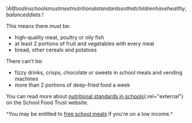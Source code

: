 $!All food in schools must meet nutritional standards so that children have healthy, balanced diets.$!

This means there must be:

- high-quality meat, poultry or oily fish 
- at least 2 portions of fruit and vegetables with every meal
- bread, other cereals and potatoes 

There can't be:

- fizzy drinks, crisps, chocolate or sweets in school meals and vending machines
- more than 2 portions of deep-fried food a week

You can read more about [nutritional standards in schools](http://www.schoolfoodtrust.org.uk/the-standards "The School Food Trust - nutritional standards"){:rel="external"} on the School Food Trust website. 

^You may be entitled to [free school meals](/apply-free-school-meals "free school meals") if you're on a low income.^
